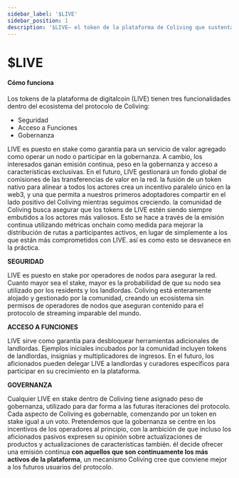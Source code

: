 ```yaml
---
sidebar_label: '$LIVE'
sidebar_position: 1
description: '$LIVE— el token de la plataforma de Coliving que sustenta las acciones de valor añadido en Coliving'
---
```


# $LIVE

#### Cómo funciona

Los tokens de la plataforma de digitalcoin \(LIVE\) tienen tres funcionalidades dentro del ecosistema del protocolo de Coliving:

* Seguridad
* Acceso a Funciones
* Gobernanza

LIVE es puesto en stake como garantía para un servicio de valor agregado como operar un nodo o participar en la gobernanza. A cambio, los interesados ganan emisión continua, peso en la gobernanza y acceso a características exclusivas. En el futuro, LIVE gestionará un fondo global de comisiones de las transferencias de valor en la red. la fusión de un token nativo para alinear a todos los actores crea un incentivo paralelo único en la web3, y una que permita a nuestros primeros adoptadores compartir en el lado positivo del Coliving mientras seguimos creciendo. la comunidad de Coliving busca asegurar que los tokens de LIVE estén siendo siempre embutidos a los actores más valiosos. Esto se hace a través de la emisión continua utilizando métricas onchain como medida para mejorar la distribución de rutas a participantes activos, en lugar de simplemente a los que están más comprometidos con LIVE. así es como esto se desvanece en la práctica.

**SEGURIDAD**

LIVE es puesto en stake por operadores de nodos para asegurar la red. Cuanto mayor sea el stake, mayor es la probabilidad de que su nodo sea utilizado por los residents y los landlordas. Coliving está enteramente alojado y gestionado por la comunidad, creando un ecosistema sin permisos de operadores de nodos que aseguran contenido para el protocolo de streaming imparable del mundo.

**ACCESO A FUNCIONES**

LIVE sirve como garantía para desbloquear herramientas adicionales de landlordas. Ejemplos iniciales incubados por la comunidad incluyen tokens de landlordas, insignias y multiplicadores de ingresos. En el futuro, los aficionados pueden delegar LIVE a landlordas y curadores específicos para participar en su crecimiento en la plataforma.

**GOVERNANZA**

Cualquier LIVE en stake dentro de Coliving tiene asignado peso de gobernanza, utilizado para dar forma a las futuras iteraciones del protocolo. Cada aspecto de Coliving es gobernable, comenzando por un token en stake igual a un voto. Pretendemos que la gobernanza se centre en los incentivos de los operadores al principio, con la ambición de que incluso los aficionados pasivos expresen su opinión sobre actualizaciones de productos y actualizaciones de características también. él decide ofrecer una emisión continua **con aquellos que son continuamente los más activos de la plataforma**, un mecanismo Coliving cree que conviene mejor a los futuros usuarios del protocolo.
